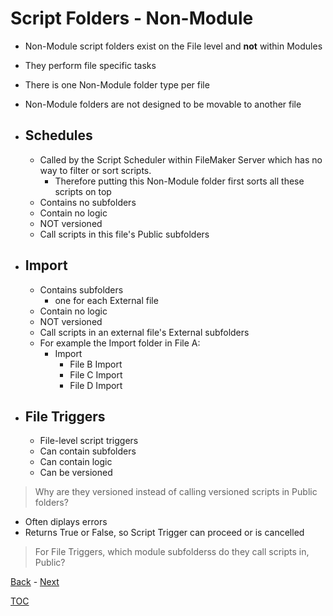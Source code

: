 # Script Folders - Non-Module
- Non-Module script folders exist on the File level and **not** within Modules
- They perform file specific tasks
- There is one Non-Module folder type per file
- Non-Module folders are not designed to be movable to another file 

- ## Schedules
  - Called by the Script Scheduler within FileMaker Server which has no way to filter or sort scripts.
      - Therefore putting this Non-Module folder first sorts all these scripts on top
  - Contains no subfolders
  - Contain no logic
  - NOT versioned
  - Call scripts in this file's Public subfolders
 
- ## Import
  - Contains subfolders
    - one for each External file 
  - Contain no logic
  - NOT versioned
  - Call scripts in an external file's External subfolders
  - For example the Import folder in File A:
    - Import
      - File B Import
      - File C Import
      - File D Import 

- ## File Triggers
  - File-level script triggers
  - Can contain subfolders
  - Can contain logic
  - Can be versioned

> Why are they versioned instead of calling versioned scripts in Public folders?

  - Often diplays errors
  - Returns True or False, so Script Trigger can proceed or is cancelled

  > For File Triggers, which module subfolderss do they call scripts in, Public?

[Back](Script_Functions_And_Types.md) - [Next](Script_Folders_Module.md)

[TOC](TOC.md)
